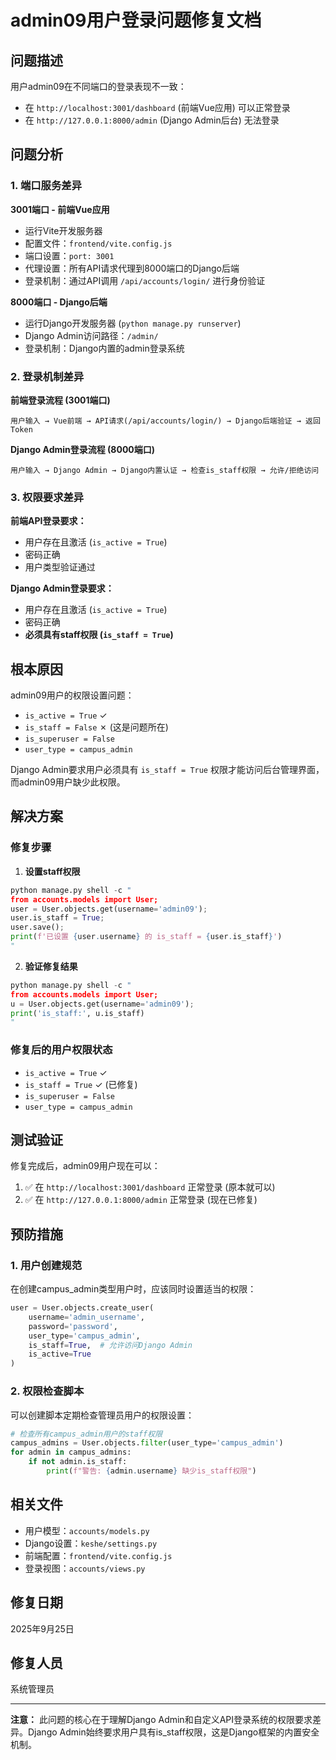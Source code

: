 # admin09用户登录问题修复文档

## 问题描述

用户admin09在不同端口的登录表现不一致：
- 在 `http://localhost:3001/dashboard` (前端Vue应用) 可以正常登录
- 在 `http://127.0.0.1:8000/admin` (Django Admin后台) 无法登录

## 问题分析

### 1. 端口服务差异

**3001端口 - 前端Vue应用**
- 运行Vite开发服务器
- 配置文件：`frontend/vite.config.js`
- 端口设置：`port: 3001`
- 代理设置：所有API请求代理到8000端口的Django后端
- 登录机制：通过API调用 `/api/accounts/login/` 进行身份验证

**8000端口 - Django后端**
- 运行Django开发服务器 (`python manage.py runserver`)
- Django Admin访问路径：`/admin/`
- 登录机制：Django内置的admin登录系统

### 2. 登录机制差异

**前端登录流程 (3001端口)**
```
用户输入 → Vue前端 → API请求(/api/accounts/login/) → Django后端验证 → 返回Token
```

**Django Admin登录流程 (8000端口)**
```
用户输入 → Django Admin → Django内置认证 → 检查is_staff权限 → 允许/拒绝访问
```

### 3. 权限要求差异

**前端API登录要求：**
- 用户存在且激活 (`is_active = True`)
- 密码正确
- 用户类型验证通过

**Django Admin登录要求：**
- 用户存在且激活 (`is_active = True`)
- 密码正确
- **必须具有staff权限 (`is_staff = True`)**

## 根本原因

admin09用户的权限设置问题：
- `is_active = True` ✓
- `is_staff = False` ✗ (这是问题所在)
- `is_superuser = False`
- `user_type = campus_admin`

Django Admin要求用户必须具有 `is_staff = True` 权限才能访问后台管理界面，而admin09用户缺少此权限。

## 解决方案

### 修复步骤

1. **设置staff权限**
```python
python manage.py shell -c "
from accounts.models import User; 
user = User.objects.get(username='admin09'); 
user.is_staff = True; 
user.save(); 
print(f'已设置 {user.username} 的 is_staff = {user.is_staff}')
"
```

2. **验证修复结果**
```python
python manage.py shell -c "
from accounts.models import User; 
u = User.objects.get(username='admin09'); 
print('is_staff:', u.is_staff)
"
```

### 修复后的用户权限状态

- `is_active = True` ✓
- `is_staff = True` ✓ (已修复)
- `is_superuser = False`
- `user_type = campus_admin`

## 测试验证

修复完成后，admin09用户现在可以：
1. ✅ 在 `http://localhost:3001/dashboard` 正常登录 (原本就可以)
2. ✅ 在 `http://127.0.0.1:8000/admin` 正常登录 (现在已修复)

## 预防措施

### 1. 用户创建规范
在创建campus_admin类型用户时，应该同时设置适当的权限：
```python
user = User.objects.create_user(
    username='admin_username',
    password='password',
    user_type='campus_admin',
    is_staff=True,  # 允许访问Django Admin
    is_active=True
)
```

### 2. 权限检查脚本
可以创建脚本定期检查管理员用户的权限设置：
```python
# 检查所有campus_admin用户的staff权限
campus_admins = User.objects.filter(user_type='campus_admin')
for admin in campus_admins:
    if not admin.is_staff:
        print(f"警告: {admin.username} 缺少is_staff权限")
```

## 相关文件

- 用户模型：`accounts/models.py`
- Django设置：`keshe/settings.py`
- 前端配置：`frontend/vite.config.js`
- 登录视图：`accounts/views.py`

## 修复日期

2025年9月25日

## 修复人员

系统管理员

---

**注意：** 此问题的核心在于理解Django Admin和自定义API登录系统的权限要求差异。Django Admin始终要求用户具有is_staff权限，这是Django框架的内置安全机制。